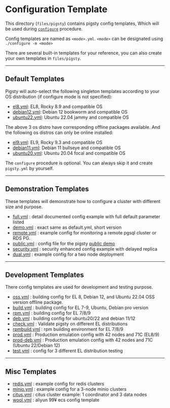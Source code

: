 # Configuration Template

This directory (`files/pigsty`) contains pigsty config templates, Which will be used during [`configure`](https://pigsty.io/docs/setup/install/#configure) procedure.

Config templates are named as `<mode>.yml`.  `<mode>` can be designated using `./configure -m <mode>`

There are several built-in templates for your reference, you can also create your own templates in `files/pigsty`.

----------

## Default Templates

Pigsty will auto-select the following singleton templates according to your OS distribution (if configure mode is not specified):

* [el8.yml](el8.yml): EL8, Rocky 8.9 and compatible OS
* [debian12.yml](debian12.yml): Debian 12 bookworm and compatible OS
* [ubuntu22.yml](ubuntu22.yml): Ubuntu 22.04 jammy and compatible OS

The above 3 os distro have corresponding offline packages available. And the following os distros can only be online installed:

* [el9.yml](el9.yml): EL9, Rocky 9.3 and compatible OS
* [debian11.yml](debian11.yml): Debian 11 bullseye and compatible OS
* [ubuntu20.yml](ubuntu20.yml): Ubuntu 20.04 focal and compatible OS

The `configure` procedure is optional. You can always skip it and create `pigsty.yml` by yourself.


----------

## Demonstration Templates

These templates will demonstrate how to configure a cluster with different size and purpose.

* [full.yml](full.yml) : detail documented config example with full default parameter listed
* [demo.yml](demo.yml) : exact same as default.yml, short version
* [remote.yml](remote.yml) : example config for monitoring a remote pgsql cluster or RDS PG.
* [public.yml](public.yml) : config file for the pigsty [public demo](https://demo.pigsty.cc)
* [security.yml](security.yml) : security enhanced config example with delayed replica
* [dual.yml](dual.yml) : example config for a two node deployment


----------

## Development Templates

There config templates are used for development and testing purpose.

* [oss.yml](oss.yml) : building config for EL 8, Debian 12, and Ubuntu 22.04 OSS version offline package.
* [build.yml](build.yml) : building config for EL 7-9, Ubuntu, Debian pro version
* [rpm.yml](rpm.yml) : building config for EL 7/8/9
* [deb.yml](deb.yml) : building config for ubuntu20/22 and debian 11/12
* [check.yml](check.yml) : Validate pigsty on different EL distributions
* [rpmbuild.yml](rpmbuild.yml) : rpm building environment for EL 7/8/9
* [prod.yml](prod.yml) : Production emulation config with 42 nodes and 71C (EL8/9)
* [prod-deb.yml](prod-deb.yml) : Production emulation config with 42 nodes and 71C (Ubuntu 22/Debian 12)
* [test.yml](test.yml) : config for 3 different EL distribution testing


----------

## Misc Templates

* [redis.yml](redis.yml) : example config for redis clusters
* [minio.yml](minio.yml) : example config for a 3-node minio clusters
* [citus.yml](citus.yml) : citus cluster example: 1 coordinator and 3 data nodes
* [wool.yml](wool.yml) : aliyun 99¥ ecs config template

